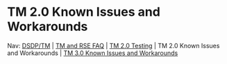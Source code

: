 

TM 2.0 Known Issues and Workarounds
===================================

Nav: [DSDP/TM](./TM "DSDP/TM") | [TM and RSE FAQ](./TM_and_RSE_FAQ "TM and RSE FAQ") | [TM 2.0 Testing](./TM_2.0_Testing "TM 2.0 Testing") | TM 2.0 Known Issues and Workarounds | [TM 3.0 Known Issues and Workarounds](./TM_3.0_Known_Issues_and_Workarounds "TM 3.0 Known Issues and Workarounds")

